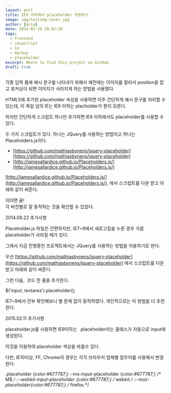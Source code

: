 ```yaml
---
layout: post
title: IE9 이하에서 placeholder 적용하기
image: img/testimg-cover.jpg
author: [Aria]
date: 2014-05-29 20:02:50
tags:
  - frontend
  - javascript
  - ie
  - markup
  - placeholder
excerpt: Where to find this project on GitHub.
draft: true
---
```


각종 입력 폼에 예시 문구를 나타내기 위해서 예전에는 이미지를 잘라서 position을 잡고 포커싱이 되면 이미지가 사라지게 하는 방법을 사용했다.

HTML5에 추가된 placeholder 속성을 사용하면 아주 간단하게 예시 문구를 처리할 수 있는데, 이 죽일 넘의 IE는 IE9 이하는 placholder가 뭔지 모른다.

하지만 간단하게 스크립트 하나만 추가하면 IE9 이하에서도 placeholder를 사용할 수 있다.

두 가지 스크립트가 있다. 하나는 JQuery를 사용하는 방법이고 하나는 Placeholders.js이다.

*   [https://github.com/mathiasbynens/jquery-placeholder](https://github.com/mathiasbynens/jquery-placeholder)
*   [http://jamesallardice.github.io/Placeholders.js/](http://jamesallardice.github.io/Placeholders.js/)

[http://jamesallardice.github.io/Placeholders.js/](http://jamesallardice.github.io/Placeholders.js/)  에서 스크립트를 다운 받고 아래와 같이 써준다.

<script src="placeholders.min.js"></script>

이러면 끝!  
각 버전별로 잘 동작하는 것을 확인할 수 있었다.

2014.09.22 추가사항

Placeholder.js 파일은 간편하지만, IE7~9에서 새로고침을 누른 경우 가끔 placeholder가 사라질 때가 있다.

그래서 지금 진행중인 프로젝트에서는 JQuery를 사용하는 방법을 이용하기로 한다.

우선 [https://github.com/mathiasbynens/jquery-placeholder](https://github.com/mathiasbynens/jquery-placeholder) 에서 스크립트를 다운받고 아래와 같이 써준다.

<script src="jquery.placeholder.js"></script>

그런 다음,  코드 한 줄을 추가한다.

$('input, textarea').placeholder();

IE7~9에서 전부 확인해보니 별 문제 없이 동작하였다. 개인적으로는 이 방법을 더 추천한다.

2015.02.11 추가사항

placeholder.js를 사용하면 IE9이하는  .placeholder라는 클래스가 자동으로 input에 생성된다.

이것을 이용하여 placeholder 색상을 바꿀수 있다.

다만, IE10이상, FF, Chrome의 경우는 각각 브라우저 업체별 접두어를 사용해서 변경한다.

.placeholder {color:#677787;}
:-ms-input-placeholder {color:#677787;} /* M$ */
::-webkit-input-placeholder {color:#677787;} /* webkit */
::-moz-placeholder{color:#677787;} /* firefox */